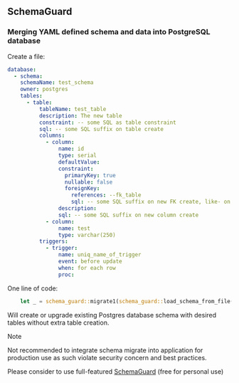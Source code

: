 ## SchemaGuard

### Merging YAML defined schema and data into PostgreSQL database

Create a file:

```yaml
database:
  - schema:
    schemaName: test_schema
    owner: postgres
    tables:
      - table:
          tableName: test_table
          description: The new table
          constraint: -- some SQL as table constraint
          sql: -- some SQL suffix on table create
          columns:
            - column:
                name: id
                type: serial
                defaultValue:
                constraint:
                  primaryKey: true
                  nullable: false
                  foreignKey:
                    references: --fk_table
                    sql: -- some SQL suffix on new FK create, like- on delete no action on update no action
                description:
                sql: -- some SQL suffix on new column create
            - column:
                name: test
                type: varchar(250)
          triggers:
            - trigger:
                name: uniq_name_of_trigger
                event: before update
                when: for each row
                proc:
```

One line of code:

```rust
    let _ = schema_guard::migrate1(schema_guard::load_schema_from_file("file.yaml").unwrap(), "postgresql://")?;
```

Will create or upgrade existing Postgres database schema with desired tables without extra table creation.


> [!NOTE]
Not recommended to integrate schema migrate into application for production use
as such violate security concern and best practices.

Please consider to use full-featured [SchemaGuard](https://www.dbinvent.com/rdbm/) (free for personal use)


